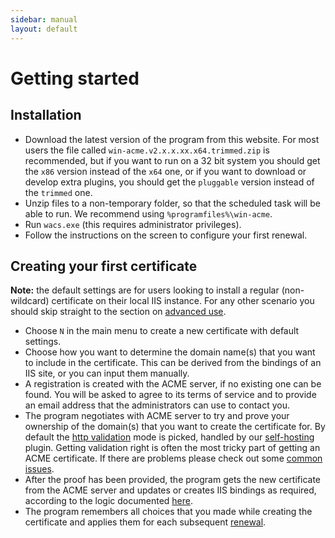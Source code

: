 ```yaml
---
sidebar: manual
layout: default
---
```


# Getting started

## Installation
- Download the latest version of the program from this website. For most users the file 
called `win-acme.v2.x.x.xx.x64.trimmed.zip` is recommended, but if you want to run on a 
32 bit system you should get the `x86` version instead of the `x64` one, or if you want to 
download or develop extra plugins, you should get the `pluggable` version instead of the 
`trimmed` one.
- Unzip files to a non-temporary folder, so that the scheduled task will be able to run. 
We recommend using `%programfiles%\win-acme`.
- Run `wacs.exe` (this requires administrator privileges).
- Follow the instructions on the screen to configure your first renewal.

## Creating your first certificate
**Note:** the default settings are for users looking to install a regular (non-wildcard) certificate 
on their local IIS instance. For any other scenario you should skip straight to the section 
on [advanced use](/manual/advanced-use/).

- Choose `N` in the main menu to create a new certificate with default settings.
- Choose how you want to determine the domain name(s) that you want to include in the certificate. 
This can be derived from the bindings of an IIS site, or you can input them manually.
- A registration is created with the ACME server, if no existing one can be found. You will be asked 
to agree to its terms of service and to provide an email address that the administrators can use to contact you.
- The program negotiates with ACME server to try and prove your ownership of the domain(s) that you want to 
create the certificate for. By default the [http validation](/reference/plugins/validation/http/) 
mode is picked, handled by our [self-hosting](/reference/plugins/validation/http/selfhosting) plugin. 
Getting validation right is often the most tricky part of getting an ACME certificate. If there are 
problems please check out some [common issues](/manual/validation-problems).
- After the proof has been provided, the program gets the new certificate from the ACME server and updates 
or creates IIS bindings as required, according to the logic documented [here](/reference/plugins/installation/iisweb).
- The program remembers all choices that you made while creating the certificate and applies them 
for each subsequent [renewal](/manual/automatic-renewal).
